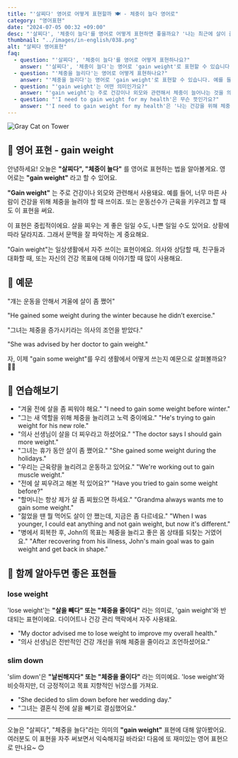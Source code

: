 ```yaml
---
title: "'살찌다' 영어로 어떻게 표현할까 🍽️ - 체중이 늘다 영어로"
category: "영어표현"
date: "2024-07-05 00:32 +09:00"
desc: "'살찌다', '체중이 늘다'를 영어로 어떻게 표현하면 좋을까요? '나는 최근에 살이 좀 쪘어요.', '운동선수가 체중을 늘리려고 해요.' 등을 영어로 표현하는 법을 배워봅시다. 다양한 예문을 통해서 연습하고 본인의 표현으로 만들어 보세요."
thumbnail: "../images/in-english/038.png"
alt: "살찌다 영어표현"
faq:
  - question: "'살찌다', '체중이 늘다'를 영어로 어떻게 표현하나요?"
    answer: "'살찌다', '체중이 늘다'는 영어로 'gain weight'로 표현할 수 있습니다. 예를 들어, '나는 최근에 살이 좀 쪘어'는 'I have gained some weight recently'로 말할 수 있습니다."
  - question: "'체중을 늘리다'는 영어로 어떻게 표현하나요?"
    answer: "'체중을 늘리다'는 영어로 'gain weight'로 표현할 수 있습니다. 예를 들어, '나는 건강을 위해 체중을 늘려야 해'는 'I need to gain weight for my health'로 말할 수 있습니다."
  - question: "'gain weight'는 어떤 의미인가요?"
    answer: "'gain weight'는 주로 건강이나 외모와 관련해서 체중이 늘어나는 것을 의미합니다. 문맥에 따라 긍정적이거나 부정적인 의미로 사용될 수 있습니다."
  - question: "'I need to gain weight for my health'은 무슨 뜻인가요?"
    answer: "'I need to gain weight for my health'은 '나는 건강을 위해 체중을 늘려야 해'라는 뜻입니다. 너무 마른 사람이 건강을 위해 체중을 늘려야 할 때 사용하는 표현입니다."
---
```


![Gray Cat on Tower](../images/in-english/038-1.avif)

## 🌟 영어 표현 - gain weight

안녕하세요! 오늘은 **"살찌다", "체중이 늘다"** 를 영어로 표현하는 법을 알아볼게요. 영어로는 **"gain weight"** 라고 할 수 있어요.

**"Gain weight"** 는 주로 건강이나 외모와 관련해서 사용돼요. 예를 들어, 너무 마른 사람이 건강을 위해 체중을 늘려야 할 때 쓰이죠. 또는 운동선수가 근육을 키우려고 할 때도 이 표현을 써요.

이 표현은 중립적이에요. 살을 찌우는 게 좋은 일일 수도, 나쁜 일일 수도 있어요. 상황에 따라 달라지죠. 그래서 문맥을 잘 파악하는 게 중요해요.

"Gain weight"는 일상생활에서 자주 쓰이는 표현이에요. 의사와 상담할 때, 친구들과 대화할 때, 또는 자신의 건강 목표에 대해 이야기할 때 많이 사용해요.

## 📖 예문

"걔는 운동을 안해서 겨울에 살이 좀 쪘어"

"He gained some weight during the winter because he didn’t exercise."

"그녀는 체중을 증가시키라는 의사의 조언을 받았다."

"She was advised by her doctor to gain weight."

자, 이제 "gain some weight"를 우리 생활에서 어떻게 쓰는지 예문으로 살펴볼까요? 🍔💪

## 💬 연습해보기

<ul data-interactive-list>
  <li data-interactive-item>
    <span data-toggler>"겨울 전에 살을 좀 찌워야 해요."</span>
    <span data-answer>"I need to gain some weight before winter."</span>
  </li>
  <li data-interactive-item>
    <span data-toggler>"그는 새 역할을 위해 체중을 늘리려고 노력 중이에요."</span>
    <span data-answer>"He's trying to gain weight for his new role."</span>
  </li>
  <li data-interactive-item>
    <span data-toggler>"의사 선생님이 살을 더 찌우라고 하셨어요."</span>
    <span data-answer>"The doctor says I should gain more weight."</span>
  </li>
  <li data-interactive-item>
    <span data-toggler>"그녀는 휴가 동안 살이 좀 쪘어요."</span>
    <span data-answer>"She gained some weight during the holidays."</span>
  </li>
  <li data-interactive-item>
    <span data-toggler>"우리는 근육량을 늘리려고 운동하고 있어요."</span>
    <span data-answer>"We're working out to gain muscle weight."</span>
  </li>
  <li data-interactive-item>
    <span data-toggler>"전에 살 찌우려고 해본 적 있어요?"</span>
    <span data-answer>"Have you tried to gain some weight before?"</span>
  </li>
  <li data-interactive-item>
    <span data-toggler>"할머니는 항상 제가 살 좀 찌웠으면 하세요."</span>
    <span data-answer>"Grandma always wants me to gain some weight."</span>
  </li>
  <li data-interactive-item>
    <span data-toggler>"젊었을 땐 뭘 먹어도 살이 안 쪘는데, 지금은 좀 다르네요."</span>
    <span data-answer>"When I was younger, I could eat anything and not gain weight, but now it's different."</span>
  </li>
  <li data-interactive-item>
    <span data-toggler>"병에서 회복한 후, John의 목표는 체중을 늘리고 좋은 몸 상태를 되찾는 거였어요."</span>
    <span data-answer>"After recovering from his illness, John's main goal was to gain weight and get back in shape."</span>
  </li>
</ul>

## 🤝 함께 알아두면 좋은 표현들

### lose weight

'lose weight'는 **"살을 빼다" 또는 "체중을 줄이다"** 라는 의미로, 'gain weight'와 반대되는 표현이에요. 다이어트나 건강 관리 맥락에서 자주 사용돼요.

- "My doctor advised me to lose weight to improve my overall health."
- "의사 선생님은 전반적인 건강 개선을 위해 체중을 줄이라고 조언하셨어요."

### slim down

'slim down'은 **"날씬해지다" 또는 "체중을 줄이다"** 라는 의미예요. 'lose weight'와 비슷하지만, 더 긍정적이고 목표 지향적인 뉘앙스를 가져요.

- "She decided to slim down before her wedding day."
- "그녀는 결혼식 전에 살을 빼기로 결심했어요."

---

오늘은 "살찌다", "체중을 늘다"라는 의미의 **"gain weight"** 표현에 대해 알아봤어요. 여러분도 이 표현을 자주 써보면서 익숙해지길 바라요! 다음에 또 재미있는 영어 표현으로 만나요~ 😊
